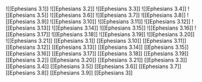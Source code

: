 ![[Ephesians 3.1]]
![[Ephesians 3.2]]
![[Ephesians 3.3]]
![[Ephesians 3.4]]
![[Ephesians 3.5]]
![[Ephesians 3.6]]
![[Ephesians 3.7]]
![[Ephesians 3.8]]
![[Ephesians 3.9]]
![[Ephesians 3.10]]
![[Ephesians 3.11]]
![[Ephesians 3.12]]
![[Ephesians 3.13]]
![[Ephesians 3.14]]
![[Ephesians 3.15]]
![[Ephesians 3.16]]
![[Ephesians 3.17]]
![[Ephesians 3.18]]
![[Ephesians 3.19]]
![[Ephesians 3.20]]
![[Ephesians 3.21]]
[[Ephesians 3.1]]
[[Ephesians 3.10]]
[[Ephesians 3.11]]
[[Ephesians 3.12]]
[[Ephesians 3.13]]
[[Ephesians 3.14]]
[[Ephesians 3.15]]
[[Ephesians 3.16]]
[[Ephesians 3.17]]
[[Ephesians 3.18]]
[[Ephesians 3.19]]
[[Ephesians 3.2]]
[[Ephesians 3.20]]
[[Ephesians 3.21]]
[[Ephesians 3.3]]
[[Ephesians 3.4]]
[[Ephesians 3.5]]
[[Ephesians 3.6]]
[[Ephesians 3.7]]
[[Ephesians 3.8]]
[[Ephesians 3.9]]
[[Ephesians 3]]
